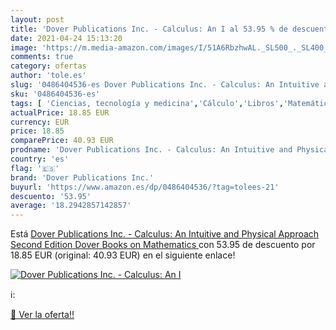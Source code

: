 ```yaml
---
layout: post
title: 'Dover Publications Inc. - Calculus: An I al 53.95 % de descuento'
date: 2021-04-24 15:13:20
image: 'https://m.media-amazon.com/images/I/51A6RbzhwAL._SL500_._SL400_.jpg'
comments: true
category: ofertas
author: 'tole.es'
slug: '0486404536-es Dover Publications Inc. - Calculus: An Intuitive and...'
sku: '0486404536-es'
tags: [ 'Ciencias, tecnología y medicina','Cálculo','Libros','Matemáticas','dover publications inc.','Álgebra', ]
actualPrice: 18.85 EUR
currency: EUR
price: 18.85
comparePrice: 40.93 EUR
prodname: 'Dover Publications Inc. - Calculus: An Intuitive and Physical Approach  Second Edition   Dover Books on Mathematics '
country: 'es'
flag: '🇪🇸'
brand: 'Dover Publications Inc.'
buyurl: 'https://www.amazon.es/dp/0486404536/?tag=tolees-21'
descuento: '53.95'
average: '18.2942857142857'
---
```


Está [Dover Publications Inc. - Calculus: An Intuitive and Physical Approach  Second Edition   Dover Books on Mathematics ](https://www.amazon.es/dp/0486404536/?tag=tolees-21) con 53.95 de descuento por 18.85 EUR (original: 40.93 EUR) en el siguiente enlace!

[![Dover Publications Inc. - Calculus: An I](https://m.media-amazon.com/images/I/51A6RbzhwAL._SL500_._SL400_.jpg)](https://www.amazon.es/dp/0486404536/?tag=tolees-21)

ℹ️:


[🛒 Ver la oferta!!](https://www.amazon.es/dp/0486404536/?tag=tolees-21)
